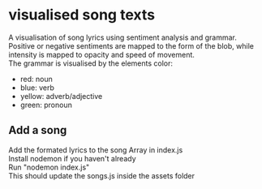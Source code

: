 # visualised song texts
A visualisation of song lyrics using sentiment analysis and grammar. </br>
Positive or negative sentiments are mapped to the form of the blob, while intensity is mapped to opacity and speed of movement. </br>
The grammar is visualised by the elements color:
- red: noun
- blue: verb
- yellow: adverb/adjective
- green: pronoun

## Add a song
Add the formated lyrics to the song Array in index.js </br>
Install nodemon if you haven't already </br>
Run "nodemon index.js" </br>
This should update the songs.js inside the assets folder

